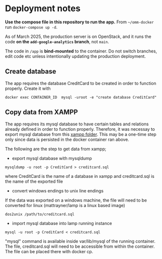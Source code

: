 # Deployment notes

**Use the compose file in this repository to run the app.** From `~/omm-docker` run `docker-compose up -d`.

As of March 2025, the production server is on OpenStack, and it runs the code **on the `add-google-analytics` branch**, not `main`.

The code in `/app` is **bind-mounted** to the container. Do not switch branches, edit code etc unless intentionally updating the production deployment.

## Create database

The app requires the database CreditCard to be created in order to function properly. Create it with 
```
docker exec CONTAINER_ID  mysql -uroot -e "create database CreditCard"
```
## Copy data from XAMPP

The app requires its mysql database to have certain tables and relations already defined in order to function properly. Therefore, it was necessay to export mysql database from this [xampp folder](https://github.com/hicsail/omm-php). This may be a one-time step only since data is persisted in the docker container ran above.

The following are the step to get data from xampp;

- export mysql database with mysqldump

```
mysqldump -u root -p CreditCard > creditcard.sql
```

where CreditCard is the name of a database in xampp and creditcard.sql is the name of the exported file

- convert windows endings to unix line endings

If the data was exported on a windows machine, the file will need to be converted for linux (mattrayner/lamp is a linux based image)

```
dos2unix /path/to/creditcard.sql
```

- import mysql database into lamp running instance

```
mysql -u root -p CreditCard < creditcard.sql
```

"mysql" command is available inside var/lib/mysql of the running container. The file, creditcard.sql will need to be accessible from within the container. The file can be placed there with docker cp.
